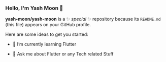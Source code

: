 ### Hello, I'm Yash Moon 👋


**yash-moon/yash-moon** is a ✨ _special_ ✨ repository because its `README.md` (this file) appears on your GitHub profile.

Here are some ideas to get you started:

<!--- 🔭 I’m currently working on ...-->
- 🌱 I’m currently learning Flutter
<!--- 👯 I’m looking to collaborate on ...-->
<!--- 🤔 I’m looking for help with ...-->
- 💬 Ask me about Flutter or any Tech related Stuff
<!--
- 📫 How to reach me: ...
- 😄 Pronouns: ...
- ⚡ Fun fact: ...
-->

